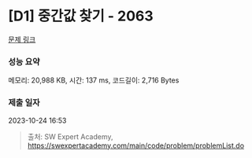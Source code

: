# [D1] 중간값 찾기 - 2063 

[문제 링크](https://swexpertacademy.com/main/code/problem/problemDetail.do?contestProbId=AV5QPsXKA2UDFAUq) 

### 성능 요약

메모리: 20,988 KB, 시간: 137 ms, 코드길이: 2,716 Bytes

### 제출 일자

2023-10-24 16:53



> 출처: SW Expert Academy, https://swexpertacademy.com/main/code/problem/problemList.do